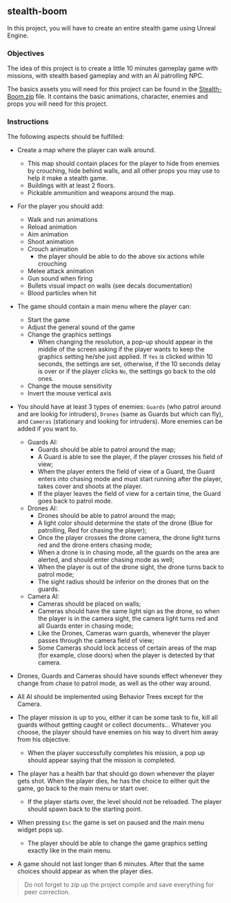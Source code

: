 ## stealth-boom

In this project, you will have to create an entire stealth game using Unreal Engine.

### Objectives

The idea of this project is to create a little 10 minutes gameplay game with missions, with stealth based gameplay and with an AI patrolling NPC.

The basics assets you will need for this project can be found in the [Stealth-Boom.zip](https://assets.01-edu.org/Unreal-Engine-Projects/StealthBoom.zip) file. It contains the basic animations, character, enemies and props you will need for this project.

### Instructions

The following aspects should be fulfilled:

- Create a map where the player can walk around.

  - This map should contain places for the player to hide from enemies by crouching, hide behind walls, and all other props you may use to help it make a stealth game.
  - Buildings with at least 2 floors.
  - Pickable ammunition and weapons around the map.

- For the player you should add:

  - Walk and run animations
  - Reload animation
  - Aim animation
  - Shoot animation
  - Crouch animation
    - the player should be able to do the above six actions while crouching
  - Melee attack animation
  - Gun sound when firing
  - Bullets visual impact on walls (see decals documentation)
  - Blood particles when hit

- The game should contain a main menu where the player can:

  - Start the game
  - Adjust the general sound of the game
  - Change the graphics settings
    - When changing the resolution, a pop-up should appear in the middle of the screen asking if the player wants to keep the graphics setting he/she just applied. If `Yes` is clicked within 10 seconds, the settings are set, otherwise, if the 10 seconds delay is over or if the player clicks `No`, the settings go back to the old ones.
  - Change the mouse sensitivity
  - Invert the mouse vertical axis

- You should have at least 3 types of enemies: `Guards` (who patrol around and are lookig for intruders), `Drones` (same as Guards but which can fly), and `Cameras` (stationary and looking for intruders). More enemies can be added if you want to.

  - Guards AI:
    - Guards should be able to patrol around the map;
    - A Guard is able to see the player, if the player crosses his field of view;
    - When the player enters the field of view of a Guard, the Guard enters into chasing mode and must start running after the player, takes cover and shoots at the player.
    - If the player leaves the field of view for a certain time, the Guard goes back to patrol mode.
  - Drones AI:
    - Drones should be able to patrol around the map;
    - A light color should determine the state of the drone (Blue for patrolling, Red for chasing the player);
    - Once the player crosses the drone camera, the drone light turns red and the drone enters chasing mode;
    - When a drone is in chasing mode, all the guards on the area are alerted, and should enter chasing mode as well;
    - When the player is out of the drone sight, the drone turns back to patrol mode;
    - The sight radius should be inferior on the drones that on the guards.
  - Camera AI:
    - Cameras should be placed on walls;
    - Cameras should have the same light sign as the drone, so when the player is in the camera sight, the camera light turns red and all Guards enter in chasing mode;
    - Like the Drones, Cameras warn guards, whenever the player passes through the camera field of view;
    - Some Cameras should lock access of certain areas of the map (for example, close doors) when the player is detected by that camera.

- Drones, Guards and Cameras should have sounds effect whenever they change from chase to patrol mode, as well as the other way around.

- All AI should be implemented using Behavior Trees except for the Camera.

- The player mission is up to you, either it can be some task to fix, kill all guards without getting caught or collect documents... Whatever you choose, the player should have enemies on his way to divert him away from his objective.

  - When the player successfully completes his mission, a pop up should appear saying that the mission is completed.

- The player has a health bar that should go down whenever the player gets shot. When the player dies, he has the choice to either quit the game, go back to the main menu or start over.

  - If the player starts over, the level should not be reloaded. The player should spawn back to the starting point.

- When pressing `Esc` the game is set on paused and the main menu widget pops up.

  - The player should be able to change the game graphics setting exactly like in the main menu.

- A game should not last longer than 6 minutes. After that the same choices should appear as when the player dies.

> Do not forget to zip up the project compile and save everything for peer correction.
